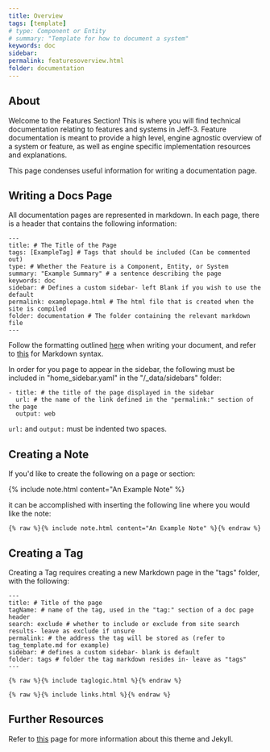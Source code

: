 ```yaml
---
title: Overview
tags: [template]
# type: Component or Entity
# summary: "Template for how to document a system"
keywords: doc
sidebar: 
permalink: featuresoverview.html
folder: documentation
---
```


## About

Welcome to the Features Section! This is where you will find technical documentation relating to features and systems in Jeff-3. Feature documentation is meant to provide a high level, engine agnostic overview of a system or feature, as well as engine specific implementation resources and explanations.

This page condenses useful information for writing a documentation page.

## Writing a Docs Page

All documentation pages are represented in markdown. In each page, there is a header that contains the following information:

    ---
    title: # The Title of the Page
    tags: [ExampleTag] # Tags that should be included (Can be commented out)
    type: # Whether the Feature is a Component, Entity, or System
    summary: "Example Summary" # a sentence describing the page
    keywords: doc
    sidebar: # Defines a custom sidebar- left Blank if you wish to use the default
    permalink: examplepage.html # The html file that is created when the site is compiled
    folder: documentation # The folder containing the relevant markdown file
    ---

Follow the formatting outlined [here](doctemplate.html) when writing your document, and refer to [this](https://www.markdownguide.org/basic-syntax/) for Markdown syntax.

In order for you page to appear in the sidebar, the following must be included in "home_sidebar.yaml" in the "/_data/sidebars" folder:

    - title: # the title of the page displayed in the sidebar
      url: # the name of the link defined in the "permalink:" section of the page
      output: web

`url:` and `output:` must be indented two spaces.

## Creating a Note

If you'd like to create the following on a page or section:

{% include note.html content="An Example Note" %}

it can be accomplished with inserting the following line where you would like the note:

    {% raw %}{% include note.html content="An Example Note" %}{% endraw %}

## Creating a Tag

Creating a Tag requires creating a new Markdown page in the "tags" folder, with the following:

    ---
    title: # Title of the page
    tagName: # name of the tag, used in the "tag:" section of a doc page header
    search: exclude # whether to include or exclude from site search results- leave as exclude if unsure
    permalink: # the address the tag will be stored as (refer to tag_template.md for example)
    sidebar: # defines a custom sidebar- blank is default
    folder: tags # folder the tag markdown resides in- leave as "tags"
    ---

    {% raw %}{% include taglogic.html %}{% endraw %}

    {% raw %}{% include links.html %}{% endraw %}

## Further Resources

Refer to [this](https://idratherbewriting.com/documentation-theme-jekyll/) page for more information about this theme and Jekyll.
